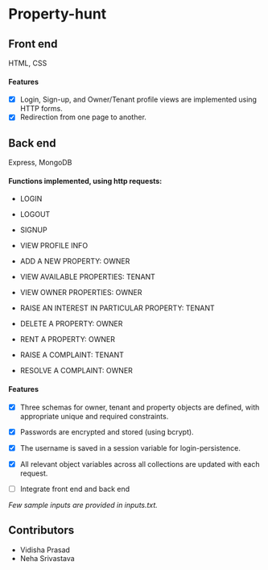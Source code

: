 # Property-hunt

## Front end

HTML, CSS

#### Features

- [x] Login, Sign-up, and Owner/Tenant profile views are implemented using HTTP forms.
- [x] Redirection from one page to another.

## Back end

Express, MongoDB


#### Functions implemented, using http requests:

- LOGIN
- LOGOUT
- SIGNUP
- VIEW PROFILE INFO

- ADD A NEW PROPERTY: OWNER
- VIEW AVAILABLE PROPERTIES: TENANT
- VIEW OWNER PROPERTIES: OWNER
- RAISE AN INTEREST IN PARTICULAR PROPERTY: TENANT
- DELETE A PROPERTY: OWNER
- RENT A PROPERTY: OWNER
- RAISE A COMPLAINT: TENANT 
- RESOLVE A COMPLAINT: OWNER

#### Features

- [x] Three schemas for owner, tenant and property objects are defined, with appropriate unique and required constraints.
- [x] Passwords are encrypted and stored (using bcrypt).
- [x] The username is saved in a session variable for login-persistence.
- [x] All relevant object variables across all collections are updated with each request.
- [ ] Integrate front end and back end


*Few sample inputs are provided in inputs.txt.*


## Contributors
- Vidisha Prasad
- Neha Srivastava
